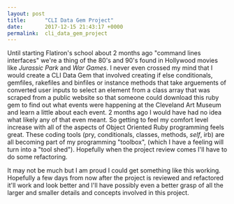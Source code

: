 ```yaml
---
layout: post
title:      "CLI Data Gem Project"
date:       2017-12-15 21:43:17 +0000
permalink:  cli_data_gem_project
---
```



Until starting Flatiron's school about 2 months ago "command lines interfaces" we're a thing of the 80's and 90's found in Hollywood movies like *Jurassic Park* and *War Games*.  I never even crossed my mind that I would create a CLI Data Gem that involved creating if else conditionals, gemfiles, rakefiles and binfiles or instance methods that take arguements of converted user inputs to select an element from a class array that was scraped from a public website so that someone could download this ruby gem to find out what events were happening at the Cleveland Art Museum and learn a little about each event.   2 months ago I would have had no idea what likely any of that even meant.  So getting to feel my comfort level increase with all of the aspects of Object Oriented Ruby programming feels great.   These coding tools (pry, conditionals, classes, methods, *self*, irb) are all becoming part of my programming "toolbox", (which I have a feeling will turn into a "tool shed").   Hopefully when the project review comes I'll have to do some refactoring.  

It may not be much but I am proud I could get something like this working.  Hopefully a few days from now after the project is reviewed and refactored it'll work and look better and I'll have possibly even a better grasp of all the larger and smaller details and concepts involved in this project.
